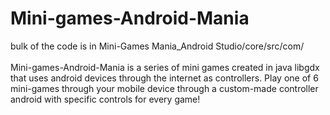 # Mini-games-Android-Mania

bulk of the code is in Mini-Games Mania_Android Studio/core/src/com/ 
<br> <br>
Mini-games-Android-Mania is a series of mini games created in java libgdx that uses android devices through the internet as controllers.
Play one of 6 mini-games through your mobile device through a custom-made controller android with specific controls for every game!
